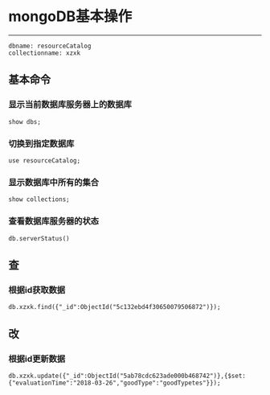 # mongoDB基本操作

---

	dbname: resourceCatalog
	collectionname: xzxk

## 基本命令

### 显示当前数据库服务器上的数据库

	show dbs;

### 切换到指定数据库

	use resourceCatalog;

### 显示数据库中所有的集合

	show collections;

### 查看数据库服务器的状态

	db.serverStatus()  

## 查

### 根据id获取数据
	
	db.xzxk.find({"_id":ObjectId("5c132ebd4f30650079506872")});

## 改

### 根据id更新数据

	db.xzxk.update({"_id":ObjectId("5ab78cdc623ade000b468742")},{$set:{"evaluationTime":"2018-03-26","goodType":"goodTypetes"}});